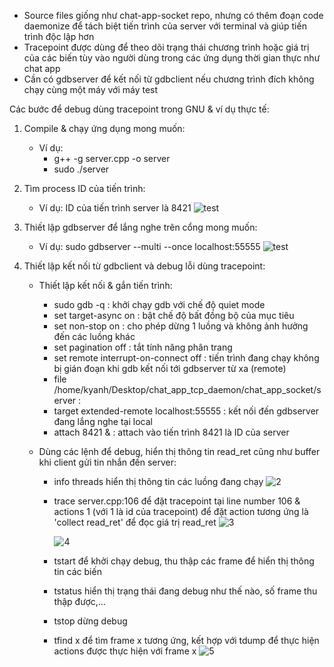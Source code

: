 - Source files giống như chat-app-socket repo, nhưng có thêm đoạn code daemonize để tách biệt tiến trình của server với terminal và giúp tiến trình độc lập hơn
- Tracepoint được dùng để theo dõi trạng thái chương trình hoặc giá trị của các biến tùy vào người dùng trong các ứng dụng thời gian thực như chat app
- Cần có gdbserver để kết nối từ gdbclient nếu chương trình đích không chạy cùng một máy với máy test

Các bước để debug dùng tracepoint trong GNU & ví dụ thực tế:
1. Compile & chạy ứng dụng mong muốn:
    - Ví dụ:
        + g++ -g server.cpp -o server
        + sudo ./server
2. Tìm process ID của tiến trình:
   - Ví dụ: ID của tiến trình server là 8421
   ![test](https://github.com/user-attachments/assets/ade2e99f-01a1-447e-b987-cb3e93da04be)


3. Thiết lập gdbserver để lắng nghe trên cổng mong muốn:
    - Ví dụ: sudo gdbserver --multi --once localhost:55555
   ![test](https://github.com/user-attachments/assets/5f635e46-2820-4596-8075-e0b7db26fb37)

4. Thiết lập kết nối từ gdbclient và debug lỗi dùng tracepoint:
   - Thiết lập kết nối & gắn tiến trình:
        + sudo gdb -q : khởi chạy gdb với chế độ quiet mode
        + set target-async on : bật chế độ bất đồng bộ của mục tiêu
        + set non-stop on : cho phép dừng 1 luồng và không ảnh hưởng đến các luồng khác
        + set pagination off : tắt tính năng phân trang
        + set remote interrupt-on-connect off : tiến trình đang chạy không bị gián đoạn khi gdb kết nối tới gdbserver từ xa (remote)
        + file /home/kyanh/Desktop/chat_app_tcp_daemon/chat_app_socket/server :
        + target extended-remote localhost:55555 : kết nối đến gdbserver đang lắng nghe tại local
        + attach 8421 & : attach vào tiến trình 8421 là ID của server

    - Dùng các lệnh để debug, hiển thị thông tin read_ret cũng như buffer khi client gửi tin nhắn đến server:
        + info threads hiển thị thông tin các luồng đang chạy
          ![2](https://github.com/user-attachments/assets/e3c11d8e-230c-4af2-a16b-4ae030f974de)

        + trace server.cpp:106 để đặt tracepoint tại line number 106 & actions 1 (với 1 là id của tracepoint) để đặt action tương ứng là 'collect read_ret' để đọc giá trị read_ret
          ![3](https://github.com/user-attachments/assets/fc165f89-7419-40f3-a262-91333e21bf2c)
          
          ![4](https://github.com/user-attachments/assets/ad9ca1ef-24be-4393-82d7-152493cd1239)

        + tstart để khởi chạy debug, thu thập các frame để hiển thị thông tin các biến
        + tstatus hiển thị trạng thái đang debug như thế nào, số frame thu thập được,...
        + tstop dừng debug
        + tfind x để tìm frame x tương ứng, kết hợp với tdump để thực hiện actions được thực hiện với frame x
         ![5](https://github.com/user-attachments/assets/2b1c6995-10d7-4553-8713-62c2c722c409)

